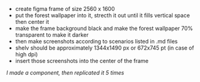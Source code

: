 - create figma frame of size 2560 x 1600
- put the forest wallpaper into it, strecth it out until it fills vertical space then center it
- make the frame background black and make the forest wallpaper 70% transparent to make it darker
- then make screenshots according to scenarios listed in .md files
- shelv should be approximately 1344x1490 px  or 672x745 pt (in case of high dpi)
- insert those screenshots into the center of the frame

*I made a component, then replicated it 5 times*
